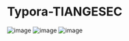 # Typora-TIANGESEC
![image](https://github.com/xxx252525/Typora-TIANGESEC/assets/104115333/8c8cf42a-be81-4b0a-a7e3-648b0e9c4a60)
![image](https://github.com/xxx252525/Typora-TIANGESEC/assets/104115333/d22d61e6-eafd-4190-a01e-877fd014f1b5)
![image](https://github.com/xxx252525/Typora-TIANGESEC/assets/104115333/cad67f7c-7e97-4c95-b8c1-78dcfb2dc8e5)

